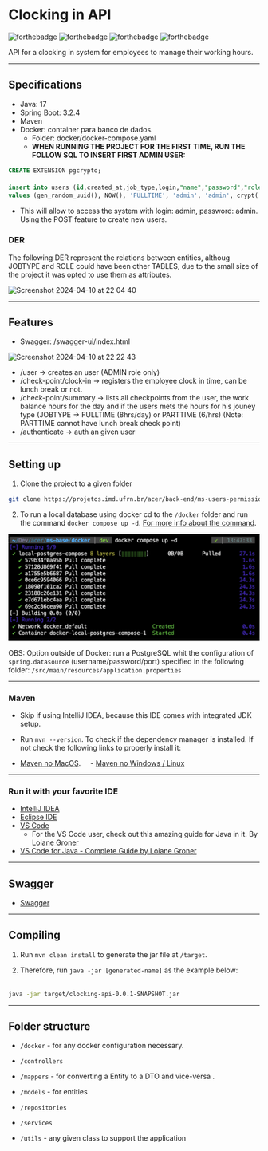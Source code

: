 # Clocking in API

![forthebadge](https://img.shields.io/badge/Spring-6DB33F.svg?style=for-the-badge&logo=Spring&logoColor=white) ![forthebadge](https://img.shields.io/badge/Spring%20Boot-6DB33F.svg?style=for-the-badge&logo=Spring-Boot&logoColor=white) ![forthebadge](https://img.shields.io/badge/Apache%20Maven-C71A36.svg?style=for-the-badge&logo=Apache-Maven&logoColor=white) ![forthebadge](https://img.shields.io/badge/PostgreSQL-4169E1.svg?style=for-the-badge&logo=PostgreSQL&logoColor=white)

API for a clocking in system for employees to manage their working hours.

---

## Specifications

- Java: 17
- Spring Boot: 3.2.4
- Maven
- Docker: container para banco de dados.
  - Folder: docker/docker-compose.yaml
  - __WHEN RUNNING THE PROJECT FOR THE FIRST TIME, RUN THE FOLLOW SQL TO INSERT FIRST ADMIN USER:__
```sql
CREATE EXTENSION pgcrypto;

insert into users (id,created_at,job_type,login,"name","password","role")
values (gen_random_uuid(), NOW(), 'FULLTIME', 'admin', 'admin', crypt('admin', gen_salt('bf')), 'ADMIN');
```
  - This will allow to access the system with login: admin, password: admin. Using the POST feature to create new users.

### DER
The following DER represent the relations between entities, althoug JOBTYPE and ROLE could have been other TABLES, due to the small size of the project it was opted to use them as attributes.

<img width="363" alt="Screenshot 2024-04-10 at 22 04 40" src="https://github.com/vitorhugo-pinto/clockingin-api/assets/83354219/a096dc61-1b03-412e-a7c1-366415f302af">

---

## Features
-  Swagger: /swagger-ui/index.html
<img width="708" alt="Screenshot 2024-04-10 at 22 22 43" src="https://github.com/vitorhugo-pinto/clockingin-api/assets/83354219/55eb301a-85f5-4395-8be0-f5ddff793cda">


- /user -> creates an user (ADMIN role only)
- /check-point/clock-in -> registers the employee clock in time, can be lunch break or not.
- /check-point/summary -> lists all checkpoints from the user, the work balance hours for the day and if the users mets the hours for his jouney type (JOBTYPE -> FULLTIME (8hrs/day) or PARTTIME (6/hrs) (Note: PARTTIME cannot have lunch break check point)
- /authenticate -> auth an given user

---

## Setting up

1. Clone the project to a given folder

```sh
git clone https://projetos.imd.ufrn.br/acer/back-end/ms-users-permissions.git
```

2. To run a local database using docker cd to the `/docker` folder and run the command `docker compose up -d`. [For more info about the command](https://docs.docker.com/engine/reference/commandline/compose_up).

![image](https://raw.githubusercontent.com/clizioguedes/images/main/ufrn/acer/sellercenter/ms-base/docker-compose.png)

OBS: Option outside of Docker: run a PostgreSQL whit the configuration of `spring.datasource` (username/password/port) specified in the following folder: `/src/main/resources/application.properties`

---

### Maven

- Skip if using IntelliJ IDEA, because this IDE comes with integrated JDK setup.

- Run `mvn --version`. To check if the dependency manager is installed. If not check the following links to properly install it:

- [Maven no MacOS](https://www.digitalocean.com/community/tutorials/install-maven-mac-os).
    - [Maven no Windows / Linux](https://www.baeldung.com/install-maven-on-windows-linux-mac)

---

### Run it with your favorite IDE

- [IntelliJ IDEA](https://www.jetbrains.com/idea/download)
- [Eclipse IDE](https://www.eclipse.org/downloads/packages/installer)
- [VS Code](https://code.visualstudio.com/download)
  - For the VS Code user, check out this amazing guide for Java in it. By [Loiane Groner](https://github.com/loiane)
- [VS Code for Java - Complete Guide by Loiane Groner](https://loiane.com/2024/03/visual-studio-code-for-java-the-complete-guide/)

---

## Swagger

- [Swagger](http://testes-asc.imd.ufrn.br:8070/api/user-permission/swagger-ui/index.html)

---

## Compiling

1. Run `mvn clean install` to generate the jar file at `/target`.

2. Therefore, run `java -jar [generated-name]` as the example below:

```sh

java -jar target/clocking-api-0.0.1-SNAPSHOT.jar

```

---

## Folder structure

- `/docker` - for any docker configuration necessary.

- `/controllers`

- `/mappers` - for converting a Entity to a DTO and vice-versa .

- `/models` - for entities

- `/repositories`

- `/services`

- `/utils` - any given class to support the application
